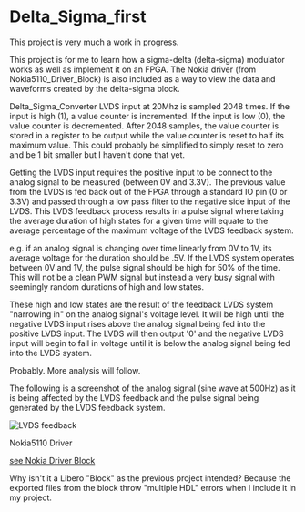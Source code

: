 # Delta_Sigma_first

This project is very much a work in progress.

This project is for me to learn how a sigma-delta (delta-sigma) modulator works as well as implement it on an FPGA. The Nokia driver (from Nokia5110_Driver_Block) is also included as a way to view the data and waveforms created by the delta-sigma block.

Delta_Sigma_Converter
LVDS input at 20Mhz is sampled 2048 times. If the input is high (1), a value counter is incremented. If the input is low (0), the value counter is decremented. After 2048 samples, the value counter is stored in a register to be output while the value counter is reset to half its maximum value. This could probably be simplified to simply reset to zero and be 1 bit smaller but I haven't done that yet.

Getting the LVDS input requires the positive input to be connect to the analog signal to be measured (between 0V and 3.3V). The previous value from the LVDS is fed back out of the FPGA through a standard IO pin (0 or 3.3V) and passed through a low pass filter to the negative side input of the LVDS. This LVDS feedback process results in a pulse signal where taking the average duration of high states for a given time will equate to the average percentage of the maximum voltage of the LVDS feedback system.

e.g. if an analog signal is changing over time linearly from 0V to 1V, its average voltage for the duration should be .5V. If the LVDS system operates between 0V and 1V, the pulse signal should be high for 50% of the time. This will not be a clean PWM signal but instead a very busy signal with seemingly random durations of high and low states.

These high and low states are the result of the feedback LVDS system "narrowing in" on the analog signal's voltage level. It will be high until the negative LVDS input rises above the analog signal being fed into the positive LVDS input. The LVDS will then output '0' and the negative LVDS input will begin to fall in voltage until it is below the analog signal being fed into the LVDS system.

Probably. More analysis will follow.

The following is a screenshot of the analog signal (sine wave at 500Hz) as it is being affected by the LVDS feedback and the pulse signal being generated by the LVDS feedback system.

![LVDS feedback](images/LabNation_Screenshot0.png)

Nokia5110 Driver

[see Nokia Driver Block](../Nokia5110_Driver_Block)

Why isn't it a Libero "Block" as the previous project intended? Because the exported files from the block throw "multiple HDL" errors when I include it in my project.
